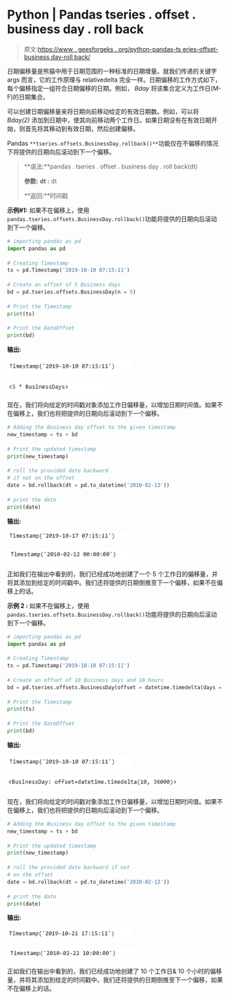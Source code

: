 # Python | Pandas tseries . offset . business day . roll back

> 原文:[https://www . geesforgeks . org/python-pandas-ts eries-offset-business day-roll back/](https://www.geeksforgeeks.org/python-pandas-tseries-offsets-businessday-rollback/)

日期偏移量是熊猫中用于日期范围的一种标准的日期增量。就我们传递的关键字 args 而言，它的工作原理与 relativedelta 完全一样。日期偏移的工作方式如下，每个偏移指定一组符合日期偏移的日期。例如， *Bday* 将该集合定义为工作日(M-F)的日期集合。

可以创建日期偏移量来将日期向前移动给定的有效日期数。例如，可以将 *Bday(2)* 添加到日期中，使其向前移动两个工作日。如果日期没有在有效日期开始，则首先将其移动到有效日期，然后创建偏移。

Pandas `**tseries.offsets.BusinessDay.rollback()**`功能仅在不偏移的情况下将提供的日期向后滚动到下一个偏移。

> **语法:**pandas . tseries . offset . business day . roll back(dt)
> 
> **参数:**
> **dt :** dt
> 
> **返回:**时间戳

**示例#1:** 如果不在偏移上，使用`pandas.tseries.offsets.BusinessDay.rollback()`功能将提供的日期向后滚动到下一个偏移。

```py
# importing pandas as pd
import pandas as pd

# Creating Timestamp
ts = pd.Timestamp('2019-10-10 07:15:11')

# Create an offset of 5 Business days
bd = pd.tseries.offsets.BusinessDay(n = 5)

# Print the Timestamp
print(ts)

# Print the DateOffset
print(bd)
```

**输出:**

![](img/31fa9e80203f8bb21b39d4385472bd28.png)

![](img/1d1737a5d0b06b452ab379d87f50258d.png)

现在，我们将向给定的时间戳对象添加工作日偏移量，以增加日期时间值。如果不在偏移上，我们也将把提供的日期向后滚动到下一个偏移。

```py
# Adding the Business day offset to the given timestamp
new_timestamp = ts + bd

# Print the updated timestamp
print(new_timestamp)

# roll the provided date backward 
# if not on the offset
date = bd.rollback(dt = pd.to_datetime('2010-02-13'))

# print the date
print(date)
```

**输出:**

![](img/d10efe783a87515533a70042bbdd85cc.png)

![](img/41bc8d52a94f347a1a7df695f16948a6.png)

正如我们在输出中看到的，我们已经成功地创建了一个 5 个工作日的偏移量，并将其添加到给定的时间戳中。我们还将提供的日期倒推至下一个偏移，如果不在偏移上的话。

**示例 2 :** 如果不在偏移上，使用`pandas.tseries.offsets.BusinessDay.rollback()`功能将提供的日期向后滚动到下一个偏移。

```py
# importing pandas as pd
import pandas as pd

# Creating Timestamp
ts = pd.Timestamp('2019-10-10 07:15:11')

# Create an offset of 10 Business days and 10 hours
bd = pd.tseries.offsets.BusinessDay(offset = datetime.timedelta(days = 10, hours = 10))

# Print the Timestamp
print(ts)

# Print the DateOffset
print(bd)
```

**输出:**

![](img/31fa9e80203f8bb21b39d4385472bd28.png)

![](img/3ddc56673632c0084372bea2f71ab964.png)

现在，我们将向给定的时间戳对象添加工作日偏移量，以增加日期时间值。如果不在偏移上，我们也将把提供的日期向后滚动到下一个偏移。

```py
# Adding the Business day offset to the given timestamp
new_timestamp = ts + bd

# Print the updated timestamp
print(new_timestamp)

# roll the provided date backward if not
# on the offset
date = bd.rollback(dt = pd.to_datetime('2010-02-13'))

# print the date
print(date)
```

**输出:**

![](img/28a71a7149304daec7031eb0c4d37537.png)

![](img/5a333329d4920d857771683f6881e5e9.png)

正如我们在输出中看到的，我们已经成功地创建了 10 个工作日& 10 个小时的偏移量，并将其添加到给定的时间戳中。我们还将提供的日期倒推至下一个偏移，如果不在偏移上的话。
